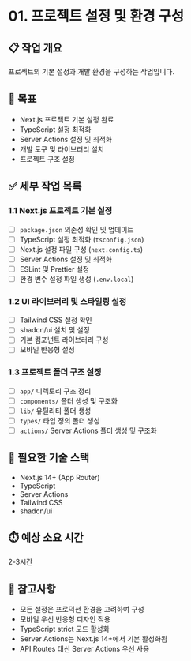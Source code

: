 # 01. 프로젝트 설정 및 환경 구성

## 📋 작업 개요
프로젝트의 기본 설정과 개발 환경을 구성하는 작업입니다.

## 🎯 목표
- Next.js 프로젝트 기본 설정 완료
- TypeScript 설정 최적화
- Server Actions 설정 및 최적화
- 개발 도구 및 라이브러리 설치
- 프로젝트 구조 설정

## ✅ 세부 작업 목록

### 1.1 Next.js 프로젝트 기본 설정
- [ ] `package.json` 의존성 확인 및 업데이트
- [ ] TypeScript 설정 최적화 (`tsconfig.json`)
- [ ] Next.js 설정 파일 구성 (`next.config.ts`)
- [ ] Server Actions 설정 및 최적화
- [ ] ESLint 및 Prettier 설정
- [ ] 환경 변수 설정 파일 생성 (`.env.local`)

### 1.2 UI 라이브러리 및 스타일링 설정
- [ ] Tailwind CSS 설정 확인
- [ ] shadcn/ui 설치 및 설정
- [ ] 기본 컴포넌트 라이브러리 구성
- [ ] 모바일 반응형 설정

### 1.3 프로젝트 폴더 구조 설정
- [ ] `app/` 디렉토리 구조 정리
- [ ] `components/` 폴더 생성 및 구조화
- [ ] `lib/` 유틸리티 폴더 생성
- [ ] `types/` 타입 정의 폴더 생성
- [ ] `actions/` Server Actions 폴더 생성 및 구조화

## 🔧 필요한 기술 스택
- Next.js 14+ (App Router)
- TypeScript
- Server Actions
- Tailwind CSS
- shadcn/ui

## ⏱️ 예상 소요 시간
2-3시간

## 📝 참고사항
- 모든 설정은 프로덕션 환경을 고려하여 구성
- 모바일 우선 반응형 디자인 적용
- TypeScript strict 모드 활성화
- Server Actions는 Next.js 14+에서 기본 활성화됨
- API Routes 대신 Server Actions 우선 사용
